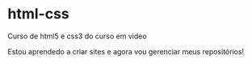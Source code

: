 # html-css
 Curso de html5 e css3 do curso em video 

 Estou aprendedo a criar sites e agora vou gerenciar meus repositórios!
 